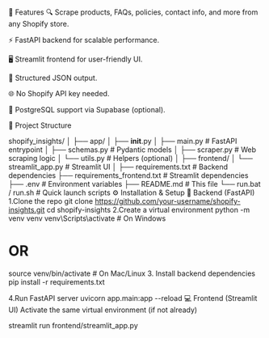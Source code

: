 🚀 Features
🔍 Scrape products, FAQs, policies, contact info, and more from any Shopify store.

⚡ FastAPI backend for scalable performance.

🖥️ Streamlit frontend for user-friendly UI.

📄 Structured JSON output.

🌐 No Shopify API key needed.

💾 PostgreSQL support via Supabase (optional).

🧱 Project Structure

shopify_insights/
│
├── app/
│   ├── __init__.py
│   ├── main.py               # FastAPI entrypoint
│   ├── schemas.py            # Pydantic models
│   ├── scraper.py            # Web scraping logic
│   └── utils.py              # Helpers (optional)
│
├── frontend/
│   └── streamlit_app.py      # Streamlit UI
│
├── requirements.txt          # Backend dependencies
├── requirements_frontend.txt # Streamlit dependencies
├── .env                      # Environment variables
├── README.md                 # This file
└── run.bat / run.sh          # Quick launch scripts
⚙️ Installation & Setup
🔧 Backend (FastAPI)
1.Clone the repo 
git clone https://github.com/your-username/shopify-insights.git
cd shopify-insights
2.Create a virtual environment
python -m venv venv
venv\Scripts\activate  # On Windows
# OR
source venv/bin/activate  # On Mac/Linux
3. Install backend dependencies
pip install -r requirements.txt

4.Run FastAPI server
uvicorn app.main:app --reload
💻 Frontend (Streamlit UI)
Activate the same virtual environment (if not already)

streamlit run frontend/streamlit_app.py
